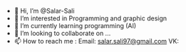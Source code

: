 - 👋 Hi, I’m @Salar-Sali
- 👀 I’m interested in Programming and graphic design
- 🌱 I’m currently learning programming (AI)
- 💞️ I’m looking to collaborate on ...
- 📫 How to reach me : Email: salar.sali97@gmail.com
                       VK: 

<!---
Salar-Sali/Salar-Sali is a ✨ special ✨ repository because its `README.md` (this file) appears on your GitHub profile.
You can click the Preview link to take a look at your changes.
--->
